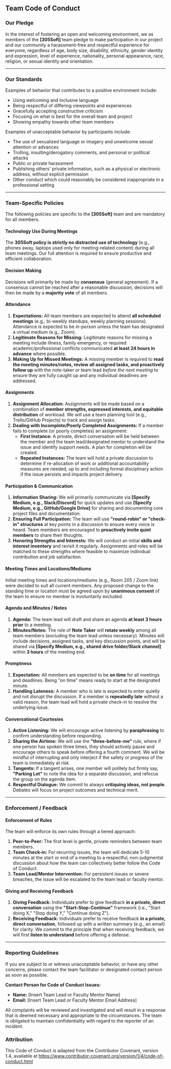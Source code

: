 ## Team Code of Conduct

### Our Pledge

In the interest of fostering an open and welcoming environment, we as members of the **[305Soft]** team pledge to make participation in our project and our community a harassment-free and respectful experience for everyone, regardless of age, body size, disability, ethnicity, gender identity and expression, level of experience, nationality, personal appearance, race, religion, or sexual identity and orientation.

---

### Our Standards

Examples of behavior that contributes to a positive environment include:

* Using welcoming and inclusive language
* Being respectful of differing viewpoints and experiences
* Gracefully accepting constructive criticism
* Focusing on what is best for the overall team and project
* Showing empathy towards other team members

Examples of unacceptable behavior by participants include:

* The use of sexualized language or imagery and unwelcome sexual attention or advances
* Trolling, insulting/derogatory comments, and personal or political attacks
* Public or private harassment
* Publishing others' private information, such as a physical or electronic address, without explicit permission
* Other conduct which could reasonably be considered inappropriate in a professional setting

---

### Team-Specific Policies

The following policies are specific to the **[305Soft]** team and are mandatory for all members.

#### Technology Use During Meetings

The **305Soft policy is strictly no distracted use of technology** (e.g., phones away, laptops used only for meeting-related content) during all team meetings. Our full attention is required to ensure productive and efficient collaboration.

#### Decision Making

Decisions will primarily be made by **consensus** (general agreement). If a consensus cannot be reached after a reasonable discussion, decisions will then be made by a **majority vote** of all members.

#### Attendance

1.  **Expectations:** All team members are expected to attend **all scheduled meetings** (e.g., bi-weekly standups, weekly planning sessions). Attendance is expected to be *in-person* unless the team has designated a virtual medium (e.g., Zoom).
2.  **Legitimate Reasons for Missing:** Legitimate reasons for missing a meeting include illness, family emergency, or required academic/professional conflicts communicated **at least 24 hours in advance** where possible.
3.  **Making Up for Missed Meetings:** A missing member is required to **read the meeting minutes/notes, review all assigned tasks, and proactively follow up** with the note-taker or team lead *before the next meeting* to ensure they are fully caught up and any individual deadlines are addressed.

#### Assignments

1.  **Assignment Allocation:** Assignments will be made based on a combination of **member strengths, expressed interests, and equitable distribution** of workload. We will use a team planning tool (e.g., Trello/GitHub Projects) to track and assign tasks.
2.  **Dealing with Incomplete/Poorly Completed Assignments:** If a member fails to complete (or poorly completes) an assignment:
    * **First Instance:** A private, direct conversation will be held between the member and the team lead/designated mentor to understand the issue and identify support needs. A plan for completion will be created.
    * **Repeated Instances:** The team will hold a private discussion to determine if re-allocation of work or additional accountability measures are needed, up to and including formal disciplinary action if the issue persists and impacts project delivery.

#### Participation & Communication

1.  **Information Sharing:** We will primarily communicate via **[Specify Medium, e.g., Slack/Discord]** for quick updates and use **[Specify Medium, e.g., GitHub/Google Drive]** for sharing and documenting core project files and documentation.
2.  **Ensuring Full Participation:** The team will use **"round-robin" or "check-in" structures** at key points in a discussion to ensure every voice is heard. Team members are encouraged to **proactively invite quiet members** to share their thoughts.
3.  **Honoring Strengths and Interests:** We will conduct an initial **skills and interest inventory** and revisit it regularly. Assignments and roles will be matched to these strengths where feasible to maximize individual contribution and job satisfaction.

#### Meeting Times and Locations/Mediums

Initial meeting times and locations/mediums (e.g., Room 205 / Zoom link) were decided to suit all current members. Any proposed change to the standing time or location must be agreed upon by **unanimous consent** of the team to ensure no member is involuntarily excluded.

#### Agenda and Minutes / Notes

1.  **Agenda:** The team lead will draft and share an agenda **at least 3 hours prior** to a meeting.
2.  **Minutes/Notes:** The role of **Note Taker** will **rotate weekly** among all team members (excluding the team lead unless necessary). Minutes will include decisions, assigned tasks, and key discussion points, and will be shared via **[Specify Medium, e.g., shared drive folder/Slack channel]** within **3 hours** of the meeting end.

#### Promptness

1.  **Expectation:** All members are expected to be **on time** for all meetings and deadlines. Being "on time" means ready to start at the designated minute.
2.  **Handling Lateness:** A member who is late is expected to enter quietly and not disrupt the discussion. If a member is **repeatedly late** without a valid reason, the team lead will hold a private check-in to resolve the underlying issue.

#### Conversational Courtesies

1.  **Active Listening:** We will encourage active listening by **paraphrasing** to confirm understanding before responding.
2.  **Sharing the Airtime:** We will use the **"three-before-me"** rule, where if one person has spoken three times, they should actively pause and encourage others to speak before offering a fourth comment. We will be mindful of interrupting and only interject if the safety or progress of the team is immediately at risk.
3.  **Tangents:** If a tangent arises, one member will politely but firmly say, **"Parking Lot"** to note the idea for a separate discussion, and refocus the group on the agenda item.
4.  **Respectful Dialogue:** We commit to always **critiquing ideas, not people**. Debates will focus on project outcomes and technical merit.

---

### Enforcement / Feedback

#### Enforcement of Rules

The team will enforce its own rules through a tiered approach:
1.  **Peer-to-Peer:** The first level is gentle, private reminders between team members.
2.  **Team Check-in:** For recurring issues, the team will dedicate 5-10 minutes at the start or end of a meeting to a respectful, non-judgmental discussion about how the team can collectively better follow the Code of Conduct.
3.  **Team Lead/Mentor Intervention:** For persistent issues or severe breaches, the issue will be escalated to the team lead or faculty mentor.

#### Giving and Receiving Feedback

1.  **Giving Feedback:** Individuals prefer to give feedback **in a private, direct conversation** using the **"Start-Stop-Continue"** framework (i.e., "Start doing X," "Stop doing Y," "Continue doing Z").
2.  **Receiving Feedback:** Individuals prefer to receive feedback **in a private, direct conversation**, followed up with a written summary (e.g., an email) for clarity. We commit to the principle that when receiving feedback, we will first **listen to understand** before offering a defense.

---

### Reporting Guidelines

If you are subject to or witness unacceptable behavior, or have any other concerns, please contact the team facilitator or designated contact person as soon as possible.

**Contact Person for Code of Conduct Issues:**

* **Name:** [Insert Team Lead or Faculty Mentor Name]
* **Email:** [Insert Team Lead or Faculty Mentor Email Address]

All complaints will be reviewed and investigated and will result in a response that is deemed necessary and appropriate to the circumstances. The team is obligated to maintain confidentiality with regard to the reporter of an incident.

### Attribution

This Code of Conduct is adapted from the Contributor Covenant, version 1.4, available at https://www.contributor-covenant.org/version/1/4/code-of-conduct.html
